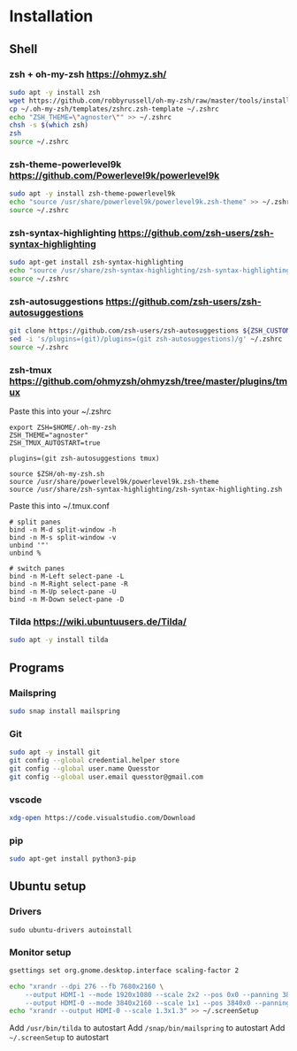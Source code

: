 # Installation


## Shell

### zsh + oh-my-zsh https://ohmyz.sh/

```bash
sudo apt -y install zsh
wget https://github.com/robbyrussell/oh-my-zsh/raw/master/tools/install.sh -O - | zsh
cp ~/.oh-my-zsh/templates/zshrc.zsh-template ~/.zshrc
echo "ZSH_THEME=\"agnoster\"" >> ~/.zshrc
chsh -s $(which zsh)
zsh
source ~/.zshrc
```

### zsh-theme-powerlevel9k https://github.com/Powerlevel9k/powerlevel9k

```bash
sudo apt -y install zsh-theme-powerlevel9k
echo "source /usr/share/powerlevel9k/powerlevel9k.zsh-theme" >> ~/.zshrc
source ~/.zshrc
```

### zsh-syntax-highlighting https://github.com/zsh-users/zsh-syntax-highlighting

```bash
sudo apt-get install zsh-syntax-highlighting
echo "source /usr/share/zsh-syntax-highlighting/zsh-syntax-highlighting.zsh" >> ~/.zshrc
source ~/.zshrc
```

### zsh-autosuggestions https://github.com/zsh-users/zsh-autosuggestions
```bash
git clone https://github.com/zsh-users/zsh-autosuggestions ${ZSH_CUSTOM:-~/.oh-my-zsh/custom}/plugins/zsh-autosuggestions
sed -i 's/plugins=(git)/plugins=(git zsh-autosuggestions)/g' ~/.zshrc 
source ~/.zshrc
```
### zsh-tmux https://github.com/ohmyzsh/ohmyzsh/tree/master/plugins/tmux
Paste this into your ~/.zshrc
```config
export ZSH=$HOME/.oh-my-zsh
ZSH_THEME="agnoster"
ZSH_TMUX_AUTOSTART=true

plugins=(git zsh-autosuggestions tmux)

source $ZSH/oh-my-zsh.sh
source /usr/share/powerlevel9k/powerlevel9k.zsh-theme
source /usr/share/zsh-syntax-highlighting/zsh-syntax-highlighting.zsh
```

Paste this into ~/.tmux.conf
```config
# split panes 
bind -n M-d split-window -h
bind -n M-s split-window -v
unbind '"'
unbind %

# switch panes
bind -n M-Left select-pane -L
bind -n M-Right select-pane -R
bind -n M-Up select-pane -U
bind -n M-Down select-pane -D
```

### Tilda https://wiki.ubuntuusers.de/Tilda/

```bash
sudo apt -y install tilda
```

## Programs

### Mailspring
```bash
sudo snap install mailspring
```

### Git
```bash
sudo apt -y install git
git config --global credential.helper store
git config --global user.name Quesstor
git config --global user.email quesstor@gmail.com
```
### vscode
```bash
xdg-open https://code.visualstudio.com/Download
```

### pip
```bash
sudo apt-get install python3-pip
```

## Ubuntu setup

### Drivers
```
sudo ubuntu-drivers autoinstall
```

### Monitor setup
```bash
gsettings set org.gnome.desktop.interface scaling-factor 2

echo "xrandr --dpi 276 --fb 7680x2160 \
    --output HDMI-1 --mode 1920x1080 --scale 2x2 --pos 0x0 --panning 3840x2160+0+0 \
    --output HDMI-0 --mode 3840x2160 --scale 1x1 --pos 3840x0 --panning 3840x2160+3840+0" >> ~/.screenSetup
echo "xrandr --output HDMI-0 --scale 1.3x1.3" >> ~/.screenSetup
```

Add `/usr/bin/tilda` to autostart
Add `/snap/bin/mailspring` to autostart
Add `~/.screenSetup` to autostart

